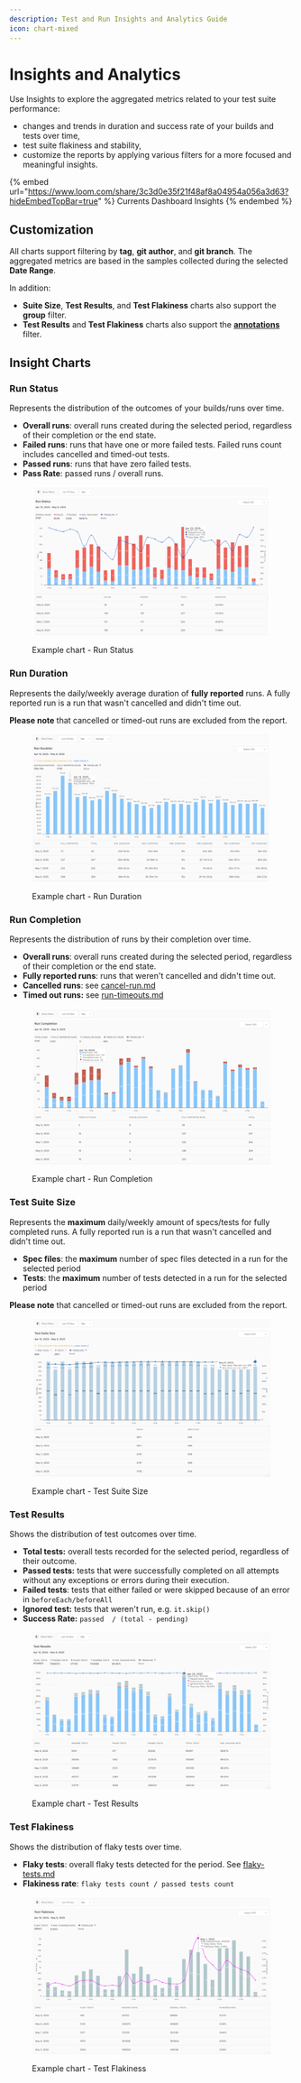 ```yaml
---
description: Test and Run Insights and Analytics Guide
icon: chart-mixed
---
```


# Insights and Analytics

Use Insights to explore the aggregated metrics related to your test suite performance:

* changes and trends in duration and success rate of your builds and tests over time,
* test suite flakiness and stability,
* customize the reports by applying various filters for a more focused and meaningful insights.

{% embed url="https://www.loom.com/share/3c3d0e35f21f48af8a04954a056a3d63?hideEmbedTopBar=true" %}
Currents Dashboard Insights
{% endembed %}

## Customization

All charts support filtering by **tag**, **git author**, and **git branch**. The aggregated metrics are based in the samples collected during the selected **Date Range**.

In addition:

* **Suite Size**, **Test Results**, and **Test Flakiness** charts also support the **group** filter.
* **Test Results** and **Test Flakiness** charts also support the [**annotations**](../guides/playwright-annotations.md) filter.&#x20;

## Insight Charts

### Run Status

Represents the distribution of the outcomes of your builds/runs over time.&#x20;

* **Overall runs**: overall runs created during the selected period, regardless of their completion or the end state.
* **Failed runs**: runs that have one or more failed tests. Failed runs count includes cancelled and timed-out tests.
* **Passed runs**: runs that have zero failed tests.
* **Pass Rate**: passed runs / overall runs.

<figure><img src="../.gitbook/assets/Screenshot 2025-05-09 at 12.02.39.png" alt=""><figcaption><p>Example chart - Run Status </p></figcaption></figure>

### Run Duration

Represents the daily/weekly average duration of **fully reported** runs. A fully reported run is a run that wasn't cancelled and didn't time out.

**Please note** that cancelled or timed-out runs are excluded from the report.

<figure><img src="../.gitbook/assets/Screenshot 2025-05-09 at 12.02.56.png" alt=""><figcaption><p>Example chart - Run Duration </p></figcaption></figure>

### Run Completion

Represents the distribution of runs by their completion over time.

* **Overall runs**: overall runs created during the selected period, regardless of their completion or the end state.
* **Fully reported runs**:  runs that weren't cancelled and didn't time out.
* **Cancelled runs**: see [cancel-run.md](runs/cancel-run.md "mention")
* **Timed out runs:** see [run-timeouts.md](runs/run-timeouts.md "mention")

<figure><img src="../.gitbook/assets/Screenshot 2025-05-09 at 12.17.11.png" alt=""><figcaption><p>Example chart - Run Completion</p></figcaption></figure>

### Test Suite Size

Represents the **maximum** daily/weekly amount of specs/tests for fully completed runs. A fully reported run is a run that wasn't cancelled and didn't time out.

* **Spec files**: the **maximum** number of spec files detected in a run for the selected period
* **Tests**: the **maximum** number of tests detected in a run for the selected period

**Please note** that cancelled or timed-out runs are excluded from the report.

<figure><img src="../.gitbook/assets/Screenshot 2025-05-09 at 12.17.37.png" alt=""><figcaption><p>Example chart - Test Suite Size</p></figcaption></figure>

### Test Results

Shows the distribution of test outcomes over time.

* **Total tests:** overall tests recorded for the selected period, regardless of their outcome.
* **Passed tests:** tests that were successfully completed on all attempts without any exceptions or errors during their execution.
* **Failed tests**: tests that either failed or were skipped because of an error in `beforeEach/beforeAll`
* **Ignored test:** tests that weren't run, e.g. `it.skip()`
* **Success Rate:** `passed  / (total - pending)`

<figure><img src="../.gitbook/assets/Screenshot 2025-05-09 at 12.40.52.png" alt=""><figcaption><p>Example chart - Test Results</p></figcaption></figure>

### Test Flakiness

Shows the distribution of flaky tests over time.

* **Flaky tests**: overall flaky tests detected for the period. See [flaky-tests.md](tests/flaky-tests.md "mention")
* **Flakiness rate**: `flaky tests count / passed tests count`

<figure><img src="../.gitbook/assets/Screenshot 2025-05-09 at 12.18.25.png" alt=""><figcaption><p>Example chart - Test Flakiness</p></figcaption></figure>
